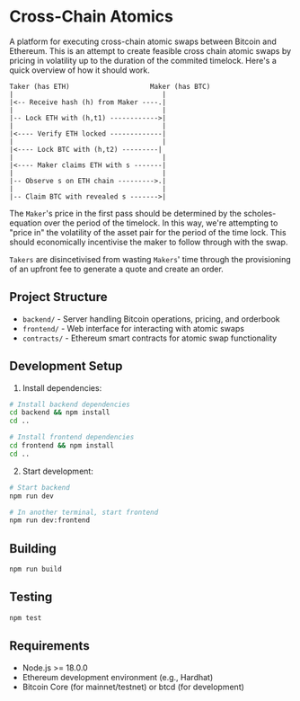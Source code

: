 # Cross-Chain Atomics

A platform for executing cross-chain atomic swaps between Bitcoin and Ethereum. This is an attempt to create feasible cross chain atomic swaps by pricing in volatility up to the duration of the commited timelock. Here's a quick overview of how it should work.

```
Taker (has ETH)                    Maker (has BTC)
|                                     |
|<-- Receive hash (h) from Maker ----.|
|                                     |
|-- Lock ETH with (h,t1) ------------>|
|                                     |
|<---- Verify ETH locked -------------|
|                                     |
|<---- Lock BTC with (h,t2) ---------|
|                                     |
|<---- Maker claims ETH with s -------|
|                                     |
|-- Observe s on ETH chain --------->.|
|                                     |
|-- Claim BTC with revealed s ------->|
```

The `Maker`'s price in the first pass should be determined by the scholes-equation over the period of the timelock. In this way, we're attempting to "price in" the volatility of the asset pair for the period of the time lock. This should economically incentivise the maker to follow through with the swap.

`Takers` are disincetivised from wasting `Makers`' time through the provisioning of an upfront fee to generate a quote and create an order.

## Project Structure

- `backend/` - Server handling Bitcoin operations, pricing, and orderbook
- `frontend/` - Web interface for interacting with atomic swaps
- `contracts/` - Ethereum smart contracts for atomic swap functionality

## Development Setup

1. Install dependencies:
```bash
# Install backend dependencies
cd backend && npm install
cd ..

# Install frontend dependencies
cd frontend && npm install
cd ..
```

2. Start development:
```bash
# Start backend
npm run dev

# In another terminal, start frontend
npm run dev:frontend
```

## Building

```bash
npm run build
```

## Testing

```bash
npm test
```

## Requirements

- Node.js >= 18.0.0
- Ethereum development environment (e.g., Hardhat)
- Bitcoin Core (for mainnet/testnet) or btcd (for development)
